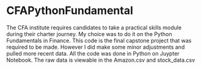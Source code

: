 # CFAPythonFundamental
The CFA institute requires candidates to take a practical skills module during their charter journey. My choice was to do it on the Python Fundamentals in Finance. This code is the final capstone project that was required to be made. However I did make some minor adjustments and pulled more recent data. All the code was done in Python on Juypter Notebook. The raw data is viewable in the Amazon.csv and stock_data.csv

